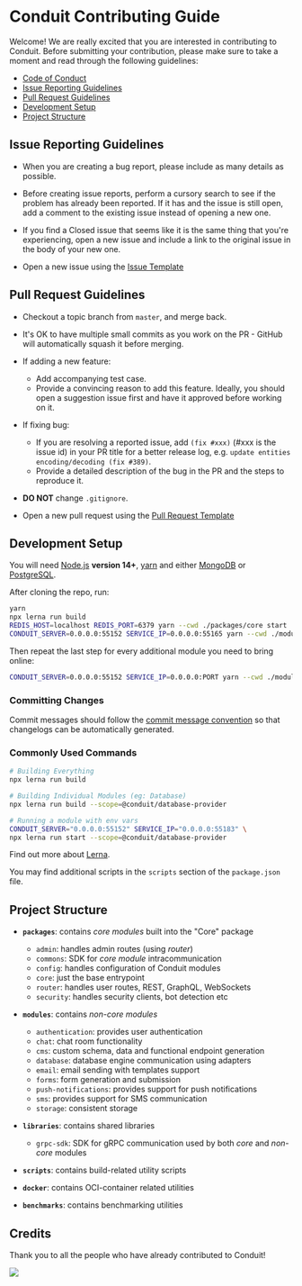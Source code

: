 # Conduit Contributing Guide

Welcome! We are really excited that you are interested in contributing to Conduit. Before submitting your contribution, please make sure to take a moment and read through the following guidelines:

- [Code of Conduct](https://github.com/ConduitPlatform/Conduit/blob/master/.github/CODE_OF_CONDUCT.md)
- [Issue Reporting Guidelines](#issue-reporting-guidelines)
- [Pull Request Guidelines](#pull-request-guidelines)
- [Development Setup](#development-setup)
- [Project Structure](#project-structure)

## Issue Reporting Guidelines

- When you are creating a bug report, please include as many details as possible. 

- Before creating issue reports, perform a cursory search to see if the problem has already been reported. If it has and the issue is still open, add a comment to the existing issue instead of opening a new one.

- If you find a Closed issue that seems like it is the same thing that you're experiencing, open a new issue and include a link to the original issue in the body of your new one.

- Open a new issue using the [Issue Template](https://github.com/ConduitPlatform/Conduit/blob/master/.github/ISSUE_TEMPLATE.md)

## Pull Request Guidelines

- Checkout a topic branch from `master`, and merge back.

- It's OK to have multiple small commits as you work on the PR - GitHub will automatically squash it before merging.

- If adding a new feature:
    - Add accompanying test case.
    - Provide a convincing reason to add this feature. Ideally, you should open a suggestion issue first and have it approved before working on it.

- If fixing bug:
    - If you are resolving a reported issue, add `(fix #xxx)` (#xxx is the issue id) in your PR title for a better release log, e.g. `update entities encoding/decoding (fix #389)`.
    - Provide a detailed description of the bug in the PR and the steps to reproduce it.

- **DO NOT** change `.gitignore`.

- Open a new pull request using the [Pull Request Template](https://github.com/ConduitPlatform/Conduit/blob/master/.github/PULL_REQUEST_TEMPLATE.md)

## Development Setup

You will need [Node.js](http://nodejs.org) **version 14+**, [yarn](https://yarnpkg.com/en/docs/install) and either [MongoDB](https://www.mongodb.com/) or [PostgreSQL](https://www.postgresql.org/).

After cloning the repo, run:

``` bash
yarn
npx lerna run build
REDIS_HOST=localhost REDIS_PORT=6379 yarn --cwd ./packages/core start
CONDUIT_SERVER=0.0.0.0:55152 SERVICE_IP=0.0.0.0:55165 yarn --cwd ./modules/database start
```

Then repeat the last step for every additional module you need to bring online:

``` bash
CONDUIT_SERVER=0.0.0.0:55152 SERVICE_IP=0.0.0.0:PORT yarn --cwd ./modules/MODULE start
```

### Committing Changes

Commit messages should follow the [commit message convention](https://github.com/ConduitPlatform/Conduit/blob/master/.github/COMMIT_CONVENTION.md) so that changelogs can be automatically generated.

### Commonly Used Commands

``` bash
# Building Everything
npx lerna run build

# Building Individual Modules (eg: Database)
npx lerna run build --scope=@conduit/database-provider

# Running a module with env vars
CONDUIT_SERVER="0.0.0.0:55152" SERVICE_IP="0.0.0.0:55183" \
npx lerna run start --scope=@conduit/database-provider
```

Find out more about [Lerna](https://lerna.js.org/).

You may find additional scripts in the `scripts` section of the `package.json` file.

## Project Structure

- **`packages`**: contains *core modules* built into the "Core" package
    - `admin`: handles admin routes (using *router*)
    - `commons`: SDK for *core module* intracommunication
    - `config`: handles configuration of Conduit modules
    - `core`: just the base entrypoint
    - `router`: handles user routes, REST, GraphQL, WebSockets
    - `security`: handles security clients, bot detection etc

- **`modules`**: contains *non-core modules*
    - `authentication`: provides user authentication
    - `chat`: chat room functionality
    - `cms`: custom schema, data and functional endpoint generation
    - `database`: database engine communication using adapters
    - `email`: email sending with templates support
    - `forms`: form generation and submission
    - `push-notifications`: provides support for push notifications
    - `sms`: provides support for SMS communication
    - `storage`: consistent storage

- **`libraries`**: contains shared libraries
    - `grpc-sdk`: SDK for gRPC communication used by both *core* and *non-core* modules

- **`scripts`**: contains build-related utility scripts

- **`docker`**: contains OCI-container related utilities

- **`benchmarks`**: contains benchmarking utilities
    
## Credits

Thank you to all the people who have already contributed to Conduit!

<a href="https://github.com/conduitplatform/conduit/graphs/contributors"><img src="https://contrib.rocks/image?repo=conduitplatform/conduit" /></a>
